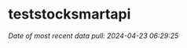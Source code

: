 
<!-- README.md is generated from README.Rmd. Please edit that file -->

# teststocksmartapi

*Date of most recent data pull: 2024-04-23 06:29:25*
